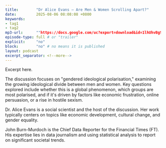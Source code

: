 ```yaml
---
title:        "Dr Alice Evans – Are Men & Women Scrolling Apart?"
date:         2025-08-06 08:08:08 +0800
keywords:
- tag1
- tag2
mp3-url:      ""https://docs.google.com/uc?export=download&id=1lhUhvBg9Ls_ncpQr63cTqbVAufMOhZjb"
episode-type: full # or "trailer"
explicit:     "no"
block:        "no" # no means it is published
layout: podcast
excerpt_separator: <!--more-->
---
```

Excerpt here.
<!--more-->

The discussion focuses on "gendered ideological polarisation," examining the growing ideological divide between men and women. Key questions explored include whether this is a global phenomenon, which groups are most polarised, and if it's driven by factors like economic frustration, online persuasion, or a rise in hostile sexism.

Dr. Alice Evans is a social scientist and the host of the discussion. Her work typically centers on topics like economic development, cultural change, and gender equality.

John Burn-Murdoch is the Chief Data Reporter for the Financial Times (FT). His expertise lies in data journalism and using statistical analysis to report on significant societal trends.
